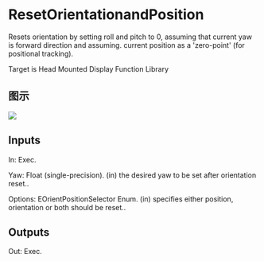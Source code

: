 # ResetOrientationandPosition

Resets orientation by setting roll and pitch to 0, assuming that current yaw is forward direction and assuming. current position as a 'zero-point' (for positional tracking).

Target is Head Mounted Display Function Library

## 图示

![]($-20221218-19240677.png)

## Inputs

In: Exec.

Yaw: Float (single-precision). (in) the desired yaw to be set after orientation reset..

Options: EOrientPositionSelector Enum. (in) specifies either position, orientation or both should be reset..  

## Outputs

Out: Exec.

